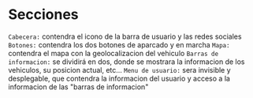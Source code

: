 # Secciones
`Cabecera:` contendra el icono de la barra de usuario y las redes sociales
`Botones:` contendra los dos botones de aparcado y en marcha
`Mapa:` contendra el mapa con la geolocalizacion del vehiculo
`Barras de informacion:` se dividirá en dos, donde se mostrara la informacion de los vehiculos, su posicion actual, etc...
`Menu de usuario:` sera invisible y desplegable, que contendra la informacion del usuario y acceso a la informacion de las "barras de informacion"
